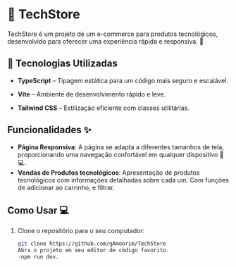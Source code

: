 # 🛒 TechStore
 TechStore é um projeto de um e-commerce para produtos tecnológicos, desenvolvido para oferecer uma experiência rápida e responsiva. 🚀

## 🔧 Tecnologias Utilizadas
 - **TypeScript** – Tipagem estática para um código mais seguro e escalável.

 - **Vite** – Ambiente de desenvolvimento rápido e leve.

 - **Tailwind CSS** – Estilização eficiente com classes utilitárias.

## Funcionalidades ✨

- **Página Responsiva**: A página se adapta a diferentes tamanhos de tela, proporcionando uma navegação confortável em qualquer dispositivo 📱💻.
- **Vendas de Produtos tecnológicos**: Apresentação de produtos tecnológicos com informações detalhadas sobre cada um. Com funções de adicionar ao carrinho, e filtrar.

## Como Usar 💻

1. Clone o repositório para o seu computador:

   ```bash
   git clone https://github.com/gAmoorim/TechStore
   Abra o projeto em seu editor de código favorito.
   -npm run dev.
